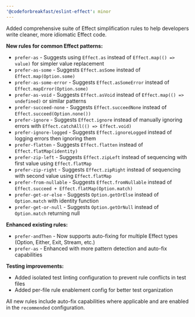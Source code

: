 ```yaml
---
'@codeforbreakfast/eslint-effect': minor
---
```


Added comprehensive suite of Effect simplification rules to help developers write cleaner, more idiomatic Effect code.

**New rules for common Effect patterns:**

- `prefer-as` - Suggests using `Effect.as` instead of `Effect.map(() => value)` for simpler value replacement
- `prefer-as-some` - Suggests `Effect.asSome` instead of `Effect.map(Option.some)`
- `prefer-as-some-error` - Suggests `Effect.asSomeError` instead of `Effect.mapError(Option.some)`
- `prefer-as-void` - Suggests `Effect.asVoid` instead of `Effect.map(() => undefined)` or similar patterns
- `prefer-succeed-none` - Suggests `Effect.succeedNone` instead of `Effect.succeed(Option.none())`
- `prefer-ignore` - Suggests `Effect.ignore` instead of manually ignoring errors with `Effect.catchAll(() => Effect.void)`
- `prefer-ignore-logged` - Suggests `Effect.ignoreLogged` instead of logging errors then ignoring them
- `prefer-flatten` - Suggests `Effect.flatten` instead of `Effect.flatMap(identity)`
- `prefer-zip-left` - Suggests `Effect.zipLeft` instead of sequencing with first value using `Effect.flatMap`
- `prefer-zip-right` - Suggests `Effect.zipRight` instead of sequencing with second value using `Effect.flatMap`
- `prefer-from-nullable` - Suggests `Effect.fromNullable` instead of `Effect.succeed + Effect.flatMap(Option.match)`
- `prefer-get-or-else` - Suggests `Option.getOrElse` instead of `Option.match` with identity function
- `prefer-get-or-null` - Suggests `Option.getOrNull` instead of `Option.match` returning null

**Enhanced existing rules:**

- `prefer-andThen` - Now supports auto-fixing for multiple Effect types (Option, Either, Exit, Stream, etc.)
- `prefer-as` - Enhanced with more pattern detection and auto-fix capabilities

**Testing improvements:**

- Added isolated test linting configuration to prevent rule conflicts in test files
- Added per-file rule enablement config for better test organization

All new rules include auto-fix capabilities where applicable and are enabled in the `recommended` configuration.
